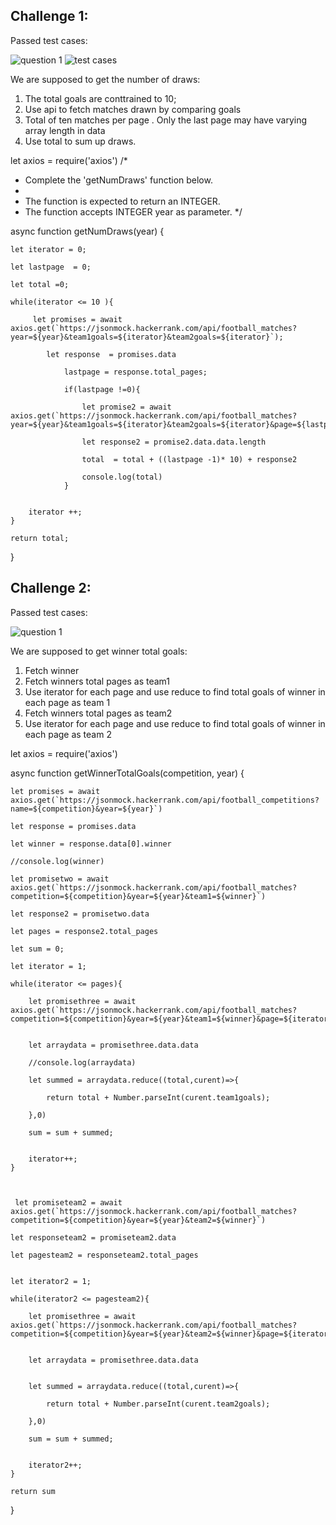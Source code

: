 ## Challenge 1:

Passed test cases:

![question 1](https://github.com/taylorhelene/Hackerrank-certify-solutions-with-explanations/blob/main/Api%20Intermediate/images/day1/Api%20intermediate2.PNG?raw=true)
![test cases](https://github.com/taylorhelene/Hackerrank-certify-solutions-with-explanations/blob/main/Api%20Intermediate/images/day1/Api%20intermediate.PNG?raw=true)

We are supposed to get the number of draws:

1. The total goals are conttrained to 10;
2. Use api to fetch matches drawn by comparing goals
3. Total of ten matches per page . Only the last page may have varying array length in data
4. Use total to sum up draws.

let axios = require('axios') 
/*
 * Complete the 'getNumDraws' function below.
 *
 * The function is expected to return an INTEGER.
 * The function accepts INTEGER year as parameter.
 */

async function getNumDraws(year) {
    
    let iterator = 0;
    
    let lastpage  = 0;
    
    let total =0;
    
    while(iterator <= 10 ){
        
         let promises = await axios.get(`https://jsonmock.hackerrank.com/api/football_matches?year=${year}&team1goals=${iterator}&team2goals=${iterator}`);
    
            let response  = promises.data
   
                lastpage = response.total_pages;
                
                if(lastpage !=0){
                    
                    let promise2 = await axios.get(`https://jsonmock.hackerrank.com/api/football_matches?year=${year}&team1goals=${iterator}&team2goals=${iterator}&page=${lastpage}`);
                
                    let response2 = promise2.data.data.length
                
                    total  = total + ((lastpage -1)* 10) + response2
                
                    console.log(total)
                }
             
        
        iterator ++;
    }
    
    return total;
   

}

## Challenge 2:

Passed test cases:

![question 1](https://github.com/taylorhelene/Hackerrank-certify-solutions-with-explanations/blob/main/Api%20Intermediate/images/day1/Api%20intermediate2.PNG?raw=true)

We are supposed to get winner total goals:

1. Fetch winner
2. Fetch winners total pages as team1
3. Use iterator for each page and use reduce to find total goals of winner in each page as team 1
2. Fetch winners total pages as team2
3. Use iterator for each page and use reduce to find total goals of winner in each page as team 2

let axios = require('axios')

async function getWinnerTotalGoals(competition, year) {
    
    let promises = await axios.get(`https://jsonmock.hackerrank.com/api/football_competitions?name=${competition}&year=${year}`)
    
    let response = promises.data
    
    let winner = response.data[0].winner
    
    //console.log(winner)
    
    let promisetwo = await axios.get(`https://jsonmock.hackerrank.com/api/football_matches?competition=${competition}&year=${year}&team1=${winner}`)
    
    let response2 = promisetwo.data
    
    let pages = response2.total_pages
    
    let sum = 0;
    
    let iterator = 1;
    
    while(iterator <= pages){
        
        let promisethree = await axios.get(`https://jsonmock.hackerrank.com/api/football_matches?competition=${competition}&year=${year}&team1=${winner}&page=${iterator}`)
        
        
        let arraydata = promisethree.data.data
        
        //console.log(arraydata)
        
        let summed = arraydata.reduce((total,curent)=>{
            
            return total + Number.parseInt(curent.team1goals);
            
        },0)
        
        sum = sum + summed;
        
    
        iterator++;
    }
    
   
    
     let promiseteam2 = await axios.get(`https://jsonmock.hackerrank.com/api/football_matches?competition=${competition}&year=${year}&team2=${winner}`)
    
    let responseteam2 = promiseteam2.data
    
    let pagesteam2 = responseteam2.total_pages
    
    
    let iterator2 = 1;
    
    while(iterator2 <= pagesteam2){
        
        let promisethree = await axios.get(`https://jsonmock.hackerrank.com/api/football_matches?competition=${competition}&year=${year}&team2=${winner}&page=${iterator2}`)
        
        
        let arraydata = promisethree.data.data
        
        
        let summed = arraydata.reduce((total,curent)=>{
            
            return total + Number.parseInt(curent.team2goals);
            
        },0)
        
        sum = sum + summed;
        
    
        iterator2++;
    }
    
    return sum

}

